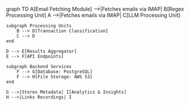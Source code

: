 graph TD
    A[Email Fetching Module] -->|Fetches emails via IMAP| B[Regex Processing Unit]
    A -->|Fetches emails via IMAP| C[LLM Processing Unit]

    subgraph Processing Units
        B --> D[Transaction Classification]
        C --> D
    end

    D --> E[Results Aggregator]
    E --> F[API Endpoints]

    subgraph Backend Services
        F --> G[Database: PostgreSQL]
        F --> H[File Storage: AWS S3]
    end

    G -->|Stores Metadata| I[Analytics & Insights]
    H -->|Links Recordings| I
